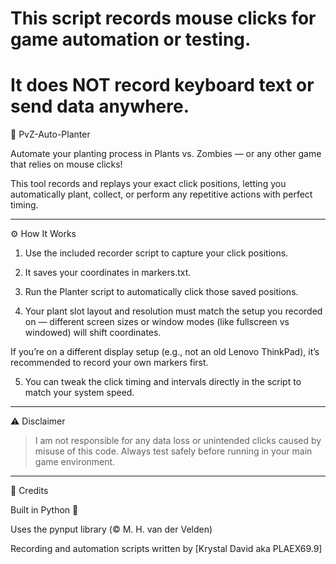 # This script records mouse clicks for game automation or testing.
# It does NOT record keyboard text or send data anywhere.



🌱 PvZ-Auto-Planter

Automate your planting process in Plants vs. Zombies — or any other game that relies on mouse clicks!

This tool records and replays your exact click positions, letting you automatically plant, collect, or perform any repetitive actions with perfect timing.


---

⚙️ How It Works

1. Use the included recorder script to capture your click positions.


2. It saves your coordinates in markers.txt.


3. Run the Planter script to automatically click those saved positions.


4. Your plant slot layout and resolution must match the setup you recorded on —
different screen sizes or window modes (like fullscreen vs windowed) will shift coordinates.

If you’re on a different display setup (e.g., not an old Lenovo ThinkPad),
it’s recommended to record your own markers first.



5. You can tweak the click timing and intervals directly in the script to match your system speed.




---

⚠️ Disclaimer

> I am not responsible for any data loss or unintended clicks caused by misuse of this code.
Always test safely before running in your main game environment.




---

🧾 Credits

Built in Python 🐍

Uses the pynput library (© M. H. van der Velden)

Recording and automation scripts written by [Krystal David aka PLAEX69.9]
